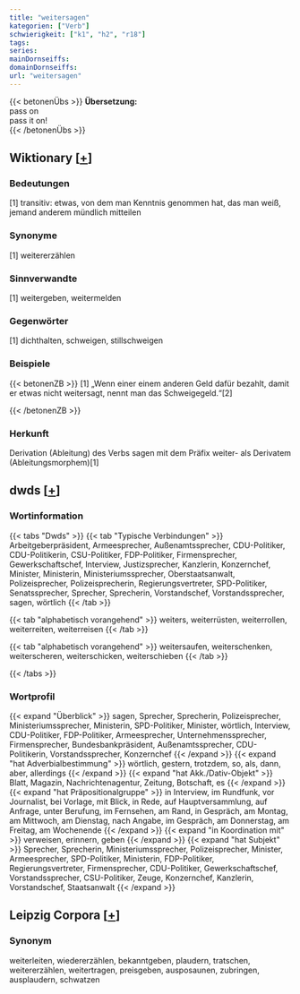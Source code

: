 ```yaml
---
title: "weitersagen"
kategorien: ["Verb"]
schwierigkeit: ["k1", "h2", "r18"]
tags:
series:
mainDornseiffs:
domainDornseiffs:
url: "weitersagen"
---
```


{{< betonenÜbs >}}
**Übersetzung:**  
pass on  
pass it on!  
{{< /betonenÜbs >}}

## Wiktionary [[+](https://de.wiktionary.org/wiki/weitersagen)]

### Bedeutungen
[1] transitiv: etwas, von dem man Kenntnis genommen hat, das man weiß, jemand anderem mündlich mitteilen  

### Synonyme
[1] weitererzählen  

### Sinnverwandte
[1] weitergeben, weitermelden  

### Gegenwörter
[1] dichthalten, schweigen, stillschweigen  

### Beispiele
{{< betonenZB >}}
[1] „Wenn einer einem anderen Geld dafür bezahlt, damit er etwas nicht weitersagt, nennt man das Schweigegeld.“[2]  

{{< /betonenZB >}}
### Herkunft
Derivation (Ableitung) des Verbs sagen mit dem Präfix weiter- als Derivatem (Ableitungsmorphem)[1]  



## dwds [[+](https://www.dwds.de/wb/weitersagen)]

### Wortinformation
{{< tabs "Dwds" >}}
{{< tab "Typische Verbindungen" >}}
Arbeitgeberpräsident, Armeesprecher, Außenamtssprecher, CDU-Politiker, CDU-Politikerin, CSU-Politiker, FDP-Politiker, Firmensprecher, Gewerkschaftschef, Interview, Justizsprecher, Kanzlerin, Konzernchef, Minister, Ministerin, Ministeriumssprecher, Oberstaatsanwalt, Polizeisprecher, Polizeisprecherin, Regierungsvertreter, SPD-Politiker, Senatssprecher, Sprecher, Sprecherin, Vorstandschef, Vorstandssprecher, sagen, wörtlich
{{< /tab >}}

{{< tab "alphabetisch vorangehend" >}}
weiters, weiterrüsten, weiterrollen, weiterreiten, weiterreisen
{{< /tab >}}

{{< tab "alphabetisch vorangehend" >}}
weitersaufen, weiterschenken, weiterscheren, weiterschicken, weiterschieben
{{< /tab >}}

{{< /tabs >}}

### Wortprofil
{{< expand "Überblick" >}} sagen, Sprecher, Sprecherin, Polizeisprecher, Ministeriumssprecher, Ministerin, SPD-Politiker, Minister, wörtlich, Interview, CDU-Politiker, FDP-Politiker, Armeesprecher, Unternehmenssprecher, Firmensprecher, Bundesbankpräsident, Außenamtssprecher, CDU-Politikerin, Vorstandssprecher, Konzernchef {{< /expand >}}
{{< expand "hat Adverbialbestimmung" >}} wörtlich, gestern, trotzdem, so, als, dann, aber, allerdings {{< /expand >}}
{{< expand "hat Akk./Dativ-Objekt" >}} Blatt, Magazin, Nachrichtenagentur, Zeitung, Botschaft, es {{< /expand >}}
{{< expand "hat Präpositionalgruppe" >}} in Interview, im Rundfunk, vor Journalist, bei Vorlage, mit Blick, in Rede, auf Hauptversammlung, auf Anfrage, unter Berufung, im Fernsehen, am Rand, in Gespräch, am Montag, am Mittwoch, am Dienstag, nach Angabe, im Gespräch, am Donnerstag, am Freitag, am Wochenende {{< /expand >}}
{{< expand "in Koordination mit" >}} verweisen, erinnern, geben {{< /expand >}}
{{< expand "hat Subjekt" >}} Sprecher, Sprecherin, Ministeriumssprecher, Polizeisprecher, Minister, Armeesprecher, SPD-Politiker, Ministerin, FDP-Politiker, Regierungsvertreter, Firmensprecher, CDU-Politiker, Gewerkschaftschef, Vorstandssprecher, CSU-Politiker, Zeuge, Konzernchef, Kanzlerin, Vorstandschef, Staatsanwalt {{< /expand >}}

## Leipzig Corpora [[+](https://corpora.uni-leipzig.de/en/res?word=weitersagen&corpusId=deu_newscrawl-public_2018)]


### Synonym
weiterleiten, wiedererzählen, bekanntgeben, plaudern, tratschen, weitererzählen, weitertragen, preisgeben, ausposaunen, zubringen, ausplaudern, schwatzen

